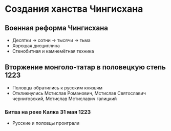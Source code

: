 # Создания ханства Чингисхана
## Военная реформа Чингисхана
* Десятки -> сотни -> тысячи -> тьма
* Хорошая дисциплина
* Стенобитная и камнемётная техника

## Вторжение монголо-татар в половецкую степь 1223
* Половцы обратились к русским князьям
* Откликнулись Мстислав Романович, Мстислав Святославич черниговский, Мстислав Мстиславич галицкий
### Битва на реке Калка 31 мая 1223
* Русские и половцы проиграли
 